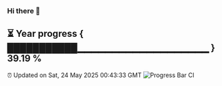 ### Hi there 👋
⏳ Year progress { ███████████▁▁▁▁▁▁▁▁▁▁▁▁▁▁▁▁▁▁▁ } 39.19 %
---
⏰ Updated on Sat, 24 May 2025 00:43:33 GMT
![Progress Bar CI](https://github.com/Moyi321/Moyi321/workflows/Progress%20Bar%20CI/badge.svg)
